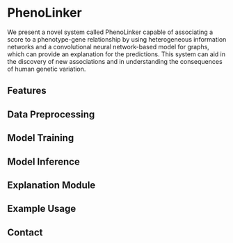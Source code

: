# PhenoLinker

We present a novel system called PhenoLinker capable of associating a score to a phenotype-gene relationship by using heterogeneous information networks and a convolutional neural network-based model for graphs, which can provide an explanation for the predictions. This system can aid in the discovery of new associations and in understanding the consequences of human genetic variation.

## Features

## Data Preprocessing

## Model Training

## Model Inference

## Explanation Module

## Example Usage

## Contact

